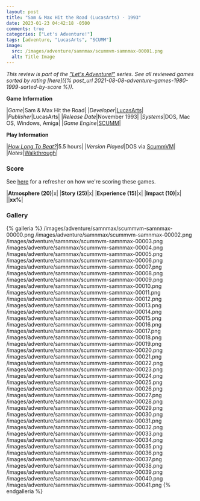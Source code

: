 ```yaml
---
layout: post
title: "Sam & Max Hit the Road (LucasArts) - 1993"
date: 2023-01-23 04:42:18 -0500
comments: true
categories: ["Let's Adventure!"]
tags: [adventure, "LucasArts", "SCUMM"]
image:
  src: /images/adventure/samnmax/scummvm-samnmax-00001.png
  alt: Title Image
---
```

_This review is part of the ["Let's Adventure!"](https://www.alexbevi.com/categories/let-s-adventure/) series. See all reviewed games sorted by rating [here]({% post_url 2021-08-08-adventure-games-1980-1999-sorted-by-score %})._

**Game Information**

|*Game*|Sam & Max Hit the Road|
|*Developer*|[LucasArts](https://en.wikipedia.org/wiki/LucasArts)|
|*Publisher*|LucasArts|
|*Release Date*|November 1993|
|*Systems*|DOS, Mac OS, Windows, Amiga|
|*Game Engine*|[SCUMM](https://wiki.scummvm.org/index.php?title=SCUMM)|

**Play Information**

|*[How Long To Beat?](https://howlongtobeat.com/game/8112)*|5.5 hours|
|*Version Played*|DOS via [ScummVM](https://www.scummvm.org/)|
|*Notes*|[Walkthrough](https://adventuregamers.com/walkthrough/full/sam-max-hit-the-road)|

### Score

See [here](https://www.alexbevi.com/blog/2021/07/28/adventure-games-1980-1999/#scoring) for a refresher on how we're scoring these games.

|**Atmosphere (20)**|x|
|**Story (25)**|x|
|**Experience (15)**|x|
|**Impact (10)**|x|
||**xx%**|

### Gallery

{% galleria %}
/images/adventure/samnmax/scummvm-samnmax-00000.png
/images/adventure/samnmax/scummvm-samnmax-00002.png
/images/adventure/samnmax/scummvm-samnmax-00003.png
/images/adventure/samnmax/scummvm-samnmax-00004.png
/images/adventure/samnmax/scummvm-samnmax-00005.png
/images/adventure/samnmax/scummvm-samnmax-00006.png
/images/adventure/samnmax/scummvm-samnmax-00007.png
/images/adventure/samnmax/scummvm-samnmax-00008.png
/images/adventure/samnmax/scummvm-samnmax-00009.png
/images/adventure/samnmax/scummvm-samnmax-00010.png
/images/adventure/samnmax/scummvm-samnmax-00011.png
/images/adventure/samnmax/scummvm-samnmax-00012.png
/images/adventure/samnmax/scummvm-samnmax-00013.png
/images/adventure/samnmax/scummvm-samnmax-00014.png
/images/adventure/samnmax/scummvm-samnmax-00015.png
/images/adventure/samnmax/scummvm-samnmax-00016.png
/images/adventure/samnmax/scummvm-samnmax-00017.png
/images/adventure/samnmax/scummvm-samnmax-00018.png
/images/adventure/samnmax/scummvm-samnmax-00019.png
/images/adventure/samnmax/scummvm-samnmax-00020.png
/images/adventure/samnmax/scummvm-samnmax-00021.png
/images/adventure/samnmax/scummvm-samnmax-00022.png
/images/adventure/samnmax/scummvm-samnmax-00023.png
/images/adventure/samnmax/scummvm-samnmax-00024.png
/images/adventure/samnmax/scummvm-samnmax-00025.png
/images/adventure/samnmax/scummvm-samnmax-00026.png
/images/adventure/samnmax/scummvm-samnmax-00027.png
/images/adventure/samnmax/scummvm-samnmax-00028.png
/images/adventure/samnmax/scummvm-samnmax-00029.png
/images/adventure/samnmax/scummvm-samnmax-00030.png
/images/adventure/samnmax/scummvm-samnmax-00031.png
/images/adventure/samnmax/scummvm-samnmax-00032.png
/images/adventure/samnmax/scummvm-samnmax-00033.png
/images/adventure/samnmax/scummvm-samnmax-00034.png
/images/adventure/samnmax/scummvm-samnmax-00035.png
/images/adventure/samnmax/scummvm-samnmax-00036.png
/images/adventure/samnmax/scummvm-samnmax-00037.png
/images/adventure/samnmax/scummvm-samnmax-00038.png
/images/adventure/samnmax/scummvm-samnmax-00039.png
/images/adventure/samnmax/scummvm-samnmax-00040.png
/images/adventure/samnmax/scummvm-samnmax-00041.png
{% endgalleria %}